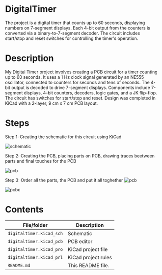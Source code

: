 # DigitalTimer

The project is a digital timer that counts up to 60 seconds, displaying numbers on 7-segment displays. Each 4-bit output from the counters is converted via a binary-to-7-segment decoder. The circuit includes start/stop and reset switches for controlling the timer's operation.

# Description
My Digital Timer project involves creating a PCB circuit for a timer counting up to 60 seconds. It uses a 1 Hz clock signal generated by an NE555 oscillator, connected to counters for seconds and tens of seconds. The 4-bit output is decoded to drive 7-segment displays. Components include 7-segment displays, 4-bit counters, decoders, logic gates, and a JK flip-flop. The circuit has switches for start/stop and reset. Design was completed in KiCad with a 2-layer, 9 cm x 7 cm PCB layout.

# Steps 

Step 1: Creating the schematic for this circuit using KiCad

![schematic](https://github.com/user-attachments/assets/bda4dd25-c439-4dd5-a50b-837aad0078c2)

Step 2: Creating the PCB, placing parts on PCB, drawing traces beetween parts and final touches for the PCB

![pcb](https://github.com/user-attachments/assets/5b2742ce-4320-4322-8ec9-ed1555926b4d)

Step 3: Order all the parts, the PCB and put it all toghether
![pcb](https://github.com/user-attachments/assets/f636b21b-93ed-4c13-a72a-620fccbdd36f)

![pcbc](https://github.com/user-attachments/assets/09b66877-56cd-405b-9c8c-4b331b227f64)


# Contents

| File/folder | Description |
|-------------|-------------|
| `digitaltimer.kicad_sch`       | Schematic |
| `digitaltimer.kicad_pcb`       | PCB editor |
| `digitaltimer.kicad_pro`       | KiCad project file |
| `digitaltimer.kicad_prl`       | KiCad project rules |
| `README.md` | This README file. |

